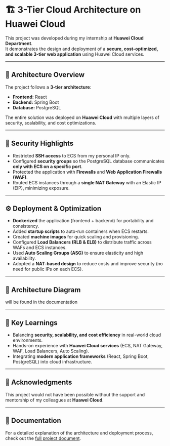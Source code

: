 # 🏗️ 3-Tier Cloud Architecture on Huawei Cloud  

This project was developed during my internship at **Huawei Cloud Department**.  
It demonstrates the design and deployment of a **secure, cost-optimized, and scalable 3-tier web application** using Huawei Cloud services.  

---

## 📌 Architecture Overview  

The project follows a **3-tier architecture**:  
- **Frontend:** React  
- **Backend:** Spring Boot  
- **Database:** PostgreSQL  

The entire solution was deployed on **Huawei Cloud** with multiple layers of security, scalability, and cost optimizations.  

---

## 🔐 Security Highlights  
- Restricted **SSH access** to ECS from my personal IP only.  
- Configured **security groups** so the PostgreSQL database communicates **only with ECS on a specific port**.  
- Protected the application with **Firewalls** and **Web Application Firewalls (WAF)**.  
- Routed ECS instances through a **single NAT Gateway** with an Elastic IP (EIP), minimizing exposure.  

---

## ⚙️ Deployment & Optimization  
- **Dockerized** the application (frontend + backend) for portability and consistency.  
- Added **startup scripts** to auto-run containers when ECS restarts.  
- Created **machine images** for quick scaling and provisioning.  
- Configured **Load Balancers (RLB & ELB)** to distribute traffic across WAFs and ECS instances.  
- Used **Auto Scaling Groups (ASG)** to ensure elasticity and high availability.  
- Adopted a **NAT-based design** to reduce costs and improve security (no need for public IPs on each ECS).  

---



## 📸 Architecture Diagram  
will be found in the documentation

---

## 🚀 Key Learnings  
- Balancing **security, scalability, and cost efficiency** in real-world cloud environments.  
- Hands-on experience with **Huawei Cloud services** (ECS, NAT Gateway, WAF, Load Balancers, Auto Scaling).  
- Integrating **modern application frameworks** (React, Spring Boot, PostgreSQL) into cloud infrastructure.  

---

## 🙏 Acknowledgments  
This project would not have been possible without the support and mentorship of my colleagues at **Huawei Cloud**.  

---

## 📖 Documentation  
For a detailed explanation of the architecture and deployment process, check out the [full project document](./docs/Project_Document.pdf).  

 

